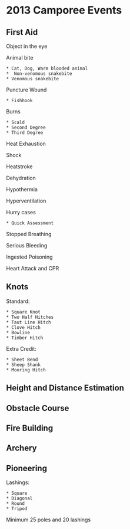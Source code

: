 ---
---
# 2013 Camporee Events

## First Aid
	
Object in the eye
	
Animal bite

	* Cat, Dog, Warm blooded animal
	*  Non-venomous snakebite
	* Venomous snakebite

Puncture Wound

	* Fishhook
Burns

	* Scald
	* Second Degree
	* Third Degree

Heat Exhaustion

Shock

Heatstroke

Dehydration

Hypothermia

Hyperventilation

Hurry cases

	* Quick Assessment

Stopped Breathing

Serious Bleeding

Ingested Poisoning

Heart Attack and CPR

## Knots

Standard:

	* Square Knot
	* Two Half Hitches
	* Taut Line Hitch
	* Clove Hitch
	* Bowline
	* Timber Hitch

Extra Credit:

	* Sheet Bend
	* Sheep Shank
	* Mooring Hitch

## Height and Distance Estimation

## Obstacle Course

## Fire Building

## Archery

## Pioneering

Lashings:

	* Square
	* Diagonal
	* Round
	* Tripod

Minimum 25 poles and 20 lashings

